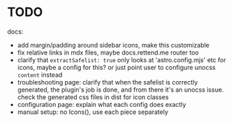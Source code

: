 # TODO

docs:

- add margin/padding around sidebar icons, make this customizable
- fix relative links in mdx files, maybe docs.rettend.me router too
- clarify that `extractSafelist: true` only looks at 'astro.config.mjs' etc for icons, maybe a config for this? or just point user to configure unocss `content` instead
- troubleshooting page: clarify that when the safelist is correctly generated, the plugin's job is done, and from there it's an unocss issue. check the generated css files in dist for icon classes
- configuration page: explain what each config does exactly
- manual setup: no Icons(), use each piece separately
